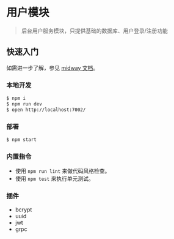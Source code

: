 # 用户模块

> 后台用户服务模块，只提供基础的数据库、用户登录/注册功能

## 快速入门

如需进一步了解，参见 [midway 文档][midway]。

### 本地开发

```bash
$ npm i
$ npm run dev
$ open http://localhost:7002/
```

### 部署

```bash
$ npm start
```

### 内置指令

- 使用 `npm run lint` 来做代码风格检查。
- 使用 `npm test` 来执行单元测试。


[midway]: https://midwayjs.org

### 插件

- bcrypt
- uuid
- jwt
- grpc
